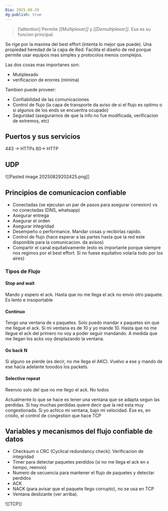 ```yaml
---
Dia: 2025-08-29
dg-publish: true
---
```

>[!attention] Permite *[[Multiplexar]]* y *[[Demultiplexar]]*. Esa es su funcion principal.

Se rige por la maxima del best effort (intenta lo mejor que puede). Una propiedad heredad de la capa de Red. Facilita el diseño de red porque permite usar equipos mas simples y protocolos menos complejos. 

Las dos cosas mas importanes son:
- Mutiplexado
- verificacion de erorres (minima)

Tambien puede proveer:
- Confiabilidad de las comunicaciones 
- Control de flujo (la capa de transporte da aviso de si el flujo es optimo o si algunos de los ends se encuentra ocupado)
- Seguridad (asegurarnos de que la info no fue modificada, verificacion de extremos, etc)



## Puertos y sus servicios
443 -> HTTPs 
80-> HTTP


## UDP 
![[Pasted image 20250829202425.png]]


## Principios de comunicacion confiable

- Conectadas (se ejecutan un par de pasos para asegurar conexion) vs no conectadas (DNS, whatsapp)
- Asegurar entrega 
- Asegurar el orden
- Asegurar integridad
- Desempeño o performance. Mandar cosas y recibirlas rapido.
- Control de flujo (hace esperar a las partes hasta que la red este disponible para la comunicacion. da avisos)
- Compartir el canal equitativamente (esto es importante porque siempre nos regimos por el best effort. Si no fuese equitativo volaria todo por los aires)

### Tipos de Flujo 
#### Stop and wait 
Mando y espero el ack. Hasta que no me llega el ack no envio otro paquete. Es lento e insoportable 

#### Continuo 
Tengo una ventana de x paquetes. Solo puedo mandar x paquetes sin que me llegue el ack. Si mi ventana es de 10 y yo mande 10. Hasta que no me llegue el ack del primero no voy a poder seguir mandando. A medida que me llegan los acks voy desplazando la ventana. 

#### Go back N
Si alguno se pierde (es decir, no me llega el AKC). Vuelvo a ese y mando de ese hacia adelante tooodos los packets. 

#### Selective repeat 
Reenvio solo del que no me llego el ack. No todos


Actualmente lo que se hace es tener una ventana que se adapta segun las perdidas. Si hay muchas perdidas quiere decir que la red esta muy congestionada. Si yo achico mi ventana, bajo mi velocidad. Ese es, en criollo, el control de congestion que hace TCP



## Variables y mecanismos del flujo confiable de datos 

- Checksum o CRC (Cyclical redundancy check): Verificacion de integridad 
- Timer para detectar paquetes perdidos (si no me llega el ack en x tiempo, reenvio)
- Numero de secuencia para mantener el flujo de paquetes y detectar perdidos 
- ACK 
- NACK (para avisar que el paquete llego corrupto), no se usa en TCP 
- Ventana deslizante (ver arriba).

![[TCP]]

